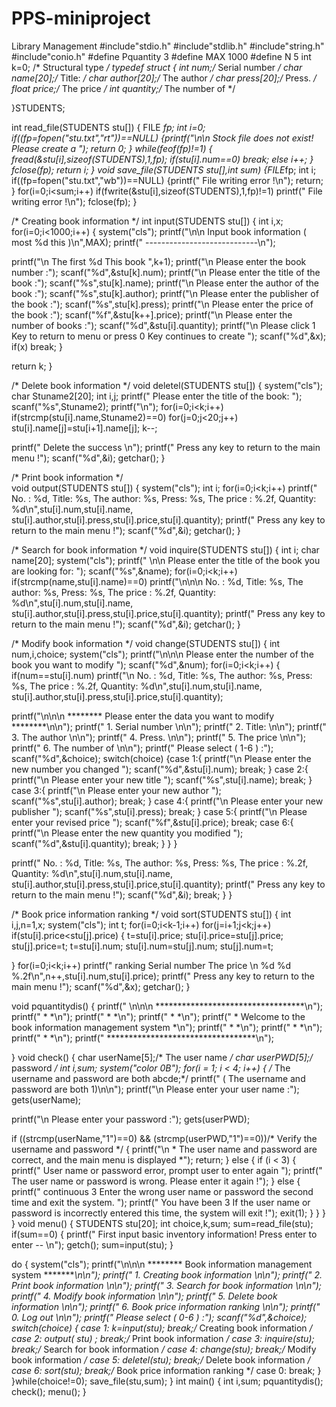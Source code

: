 # PPS-miniproject
Library Management
#include"stdio.h" 
#include"stdlib.h" 
#include"string.h" 
#include"conio.h" 
#define Pquantity 3 
#define MAX 1000 
#define N 5 
int k=0; 
 /* Structural type */ 
typedef struct 
{ int num;/* Serial number */ 
 char name[20];/* Title: */ 
 char author[20];/* The author */ 
 char press[20];/* Press. */ 
 float price;/* The price */ 
 int quantity;/* The number of */ 
 
 
}STUDENTS; 
 
int read_file(STUDENTS stu[]) 
{ FILE *fp; 
 int i=0; 
 if((fp=fopen("stu.txt","rt"))==NULL) 
 {printf("\n\n Stock file does not exist! Please create a "); 
 return 0; 
 } 
 while(feof(fp)!=1) 
 { 
 fread(&stu[i],sizeof(STUDENTS),1,fp); 
 if(stu[i].num==0) 
 break; 
 else 
 i++; 
 } 
 fclose(fp); 
 return i; 
} 
void save_file(STUDENTS stu[],int sum) 
{FILE*fp; 
 int i; 
 if((fp=fopen("stu.txt","wb"))==NULL) 
 {printf(" File writing error !\n"); 
 return; 
 } 
 for(i=0;i<sum;i++) 
 if(fwrite(&stu[i],sizeof(STUDENTS),1,fp)!=1) 
 printf(" File writing error !\n"); 
 fclose(fp); 
} 
 
 
/* Creating book information */ 
int input(STUDENTS stu[]) 
{ int i,x; 
 for(i=0;i<1000;i++) 
 { 
 system("cls"); 
 printf("\n\n    Input book information  ( most %d this )\n",MAX); 
 printf("  ----------------------------\n"); 
 
 printf("\n    The first %d This book ",k+1); 
 printf("\n  Please enter the book number :"); 
 scanf("%d",&stu[k].num); 
 printf("\n  Please enter the title of the book :"); 
 scanf("%s",stu[k].name); 
 printf("\n  Please enter the author of the book :"); 
 scanf("%s",stu[k].author); 
 printf("\n  Please enter the publisher of the book :"); 
 scanf("%s",stu[k].press); 
 printf("\n  Please enter the price of the book :"); 
 scanf("%f",&stu[k++].price); 
 printf("\n  Please enter the number of books :"); 
 scanf("%d",&stu[i].quantity); 
 printf("\n  Please click 1 Key to return to menu or press 0 Key continues to create "); 
 scanf("%d",&x); 
 if(x) 
 break; 
 } 
 
 return k; 
} 
 
 
/* Delete book information */ 
void deletel(STUDENTS stu[]) 
 { system("cls"); 
 char Stuname2[20]; 
 int i,j; 
 printf(" Please enter the title of the book: "); 
 scanf("%s",Stuname2); 
 printf("\n"); 
 for(i=0;i<k;i++) 
 if(strcmp(stu[i].name,Stuname2)==0) 
 for(j=0;j<20;j++) 
 stu[i].name[j]=stu[i+1].name[j]; 
 k--; 
 
 
 printf(" Delete the success \n"); 
 printf(" Press any key to return to the main menu !"); 
 scanf("%d",&i); 
 getchar(); 
} 
 
/* Print book information */                                
void output(STUDENTS stu[]) 
{ system("cls"); 
 int i; 
 for(i=0;i<k;i++) 
 printf(" No. : %d, Title: %s, The author: %s, Press: %s, The price : %.2f, Quantity: %d\n",stu[i].num,stu[i].name, 
 stu[i].author,stu[i].press,stu[i].price,stu[i].quantity); 
 printf(" Press any key to return to the main menu !"); 
 scanf("%d",&i); 
 getchar(); 
} 
 
/* Search for book information */ 
void inquire(STUDENTS stu[]) 
 { int i; 
 char name[20]; 
 system("cls"); 
 printf(" \n\n Please enter the title of the book you are looking for: "); 
 scanf("%s",&name); 
 for(i=0;i<k;i++) 
 if(strcmp(name,stu[i].name)==0) 
  printf("\n\n\n No. : %d, Title: %s, The author: %s, Press: %s, The price : %.2f, Quantity: %d\n",stu[i].num,stu[i].name, 
 stu[i].author,stu[i].press,stu[i].price,stu[i].quantity); 
 printf(" Press any key to return to the main menu !"); 
 scanf("%d",&i); 
 getchar(); 
 } 
 
 
/* Modify book information */ 
void change(STUDENTS stu[]) 
 { int num,i,choice; 
 system("cls"); 
 printf("\n\n\n  Please enter the number of the book you want to modify "); 
 scanf("%d",&num); 
 for(i=0;i<k;i++) 
 { if(num==stu[i].num) 
  printf("\n No. : %d, Title: %s, The author: %s, Press: %s, The price : %.2f, Quantity: %d\n",stu[i].num,stu[i].name, 
 stu[i].author,stu[i].press,stu[i].price,stu[i].quantity); 
 
 printf("\n\n\n ******** Please enter the data you want to modify ********\n\n"); 
 printf("  1.  Serial number \n\n"); 
 printf("  2.  Title: \n\n"); 
 printf("  3.  The author \n\n"); 
 printf("  4.  Press. \n\n"); 
 printf("  5.  The price \n\n"); 
 printf("  6.  The number of \n\n"); 
 printf("    Please select ( 1-6 ) :"); 
 scanf("%d",&choice); 
 switch(choice) 
 {case 1:{ 
  printf("\n  Please enter the new number you changed "); 
  scanf("%d",&stu[i].num); 
  break; 
  } 
 case 2:{ 
  printf("\n  Please enter your new title "); 
  scanf("%s",stu[i].name); 
  break; 
 } 
 case 3:{ 
  printf("\n  Please enter your new author "); 
  scanf("%s",stu[i].author); 
  break; 
 } 
 case 4:{ 
  printf("\n  Please enter your new publisher "); 
  scanf("%s",stu[i].press); 
  break; 
 } 
 case 5:{ 
  printf("\n  Please enter your revised price "); 
  scanf("%f",&stu[i].price); 
  break; 
 case 6:{ 
  printf("\n  Please enter the new quantity you modified "); 
  scanf("%d",&stu[i].quantity); 
  break; 
 } 
 } 
 } 
 
 printf(" No. : %d, Title: %s, The author: %s, Press: %s, The price : %.2f, Quantity: %d\n",stu[i].num,stu[i].name, 
 stu[i].author,stu[i].press,stu[i].price,stu[i].quantity); 
 printf(" Press any key to return to the main menu !"); 
 scanf("%d",&i); 
 break; 
 } 
} 
 
 
/* Book price information ranking */ 
void sort(STUDENTS stu[]) 
 { int i,j,n=1,x; 
 system("cls"); 
 int t; 
 for(i=0;i<k-1;i++) 
 for(j=i+1;j<k;j++) 
 if(stu[i].price<stu[j].price) 
 { t=stu[i].price; 
 stu[i].price=stu[j].price; 
 stu[j].price=t; 
  t=stu[i].num; 
 stu[i].num=stu[j].num; 
 stu[j].num=t; 
 
 } 
 for(i=0;i<k;i++) 
 printf(" ranking   Serial number   The price \n %d %d %.2f\n",n++,stu[i].num,stu[i].price); 
 printf(" Press any key to return to the main menu !"); 
 scanf("%d",&x); 
 getchar(); 
 } 
 
void pquantitydis() 
{ 
 printf(" \n\n\n   **********************************\n"); 
 printf("   *    *\n"); 
 printf("   *    *\n"); 
 printf("   *    *\n"); 
 printf("   *  Welcome to the book information management system  *\n"); 
 printf("   *    *\n"); 
 printf("   *    *\n"); 
 printf("   *    *\n"); 
 printf("   **********************************\n"); 
 
} 
void check() 
{ 
 char userName[5];/* The user name */ 
 char userPWD[5];/* password */ 
 int i,sum; 
 system("color 0B"); 
 for(i = 1; i < 4; i++) 
 { 
 /* The username and password are both abcde;*/ 
 printf("    ( The username and password are both 1)\n\n"); 
 printf("\n  Please enter your user name :"); 
 gets(userName); 
  
 printf("\n  Please enter your password :"); 
 gets(userPWD); 
  
 if ((strcmp(userName,"1")==0) && (strcmp(userPWD,"1")==0))/* Verify the username and password */ 
 { 
  printf("\n   * The user name and password are correct, and the main menu is displayed *"); 
  return; 
 } 
 else 
 { 
  if (i < 3) 
  { 
  printf(" User name or password error, prompt user to enter again "); 
  printf(" The user name or password is wrong. Please enter it again !"); 
  } 
  else 
  { 
  printf(" continuous 3 Enter the wrong user name or password the second time and exit the system. "); 
  printf(" You have been 3 If the user name or password is incorrectly entered this time, the system will exit !"); 
  exit(1); 
  } 
 } 
 } 
} 
void menu() 
{ 
 STUDENTS stu[20]; 
 int choice,k,sum; 
 sum=read_file(stu); 
 if(sum==0) 
 { printf(" First input basic inventory information! Press enter to enter -- \n"); 
 getch(); 
 sum=input(stu); 
 } 
 
 do 
 { system("cls"); 
 printf("\n\n\n  ******** Book information management system ********\n\n"); 
 printf("   1.  Creating book information \n\n"); 
 printf("   2.  Print book information \n\n"); 
 printf("   3.  Search for book information \n\n"); 
 printf("   4.  Modify book information \n\n"); 
 printf("   5.  Delete book information \n\n"); 
 printf("   6.  Book price information ranking \n\n"); 
 printf("   0.  Log out \n\n"); 
 printf("    Please select ( 0-6 ) :"); 
 scanf("%d",&choice); 
 switch(choice) 
 { 
 case 1: k=input(stu); break;/* Creating book information */ 
 case 2: output( stu) ; break;/* Print book information */ 
 case 3: inquire(stu); break;/* Search for book information */ 
 case 4: change(stu); break;/* Modify book information */ 
 case 5: deletel(stu); break;/* Delete book information */ 
 case 6: sort(stu); break;/* Book price information ranking */ 
 case 0: break; 
 } 
 }while(choice!=0); 
 save_file(stu,sum); 
} 
int main() 
{ 
 int i,sum; 
 pquantitydis(); 
 check(); 
 menu(); 
} 
